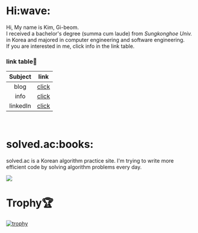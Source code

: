 <h1>Hi:wave:</h1>
   
Hi, My name is Kim, Gi-beom.  
I received a bachelor's degree (summa cum laude) from *Sungkonghoe Univ.* in Korea and majored in computer engineering and software engineering.  
If you are interested in me, click info in the link table.   
   
   
<h3>link table🔗</h3>

|Subject|link|
|:--:|:--:|  
|blog|<a href="https://developnote.tistory.com/">click</a>|
|info|<a href="https://horaeng.notion.site/845d9aed48094697b9c71e521e45eb36">click</a>|
|linkedIn|[click](https://www.linkedin.com/in/beom3s/)|

<br>

<h1>solved.ac:books:</h1>

solved.ac is a Korean algorithm practice site. I'm trying to write more efficient code by solving algorithm problems every day.

<img src="http://mazandi.herokuapp.com/api?handle=gibum1228&theme=cold"/>

<br>

# Trophy:trophy:

[![trophy](https://github-profile-trophy.vercel.app/?username=gibum1228&row=1)](https://github.com/ryo-ma/github-profile-trophy)
